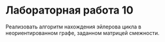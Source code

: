 # Лабораторная работа 10
Реализовать алгоритм нахождения эйлерова цикла в неориентированном графе, заданном матрицей смежности.